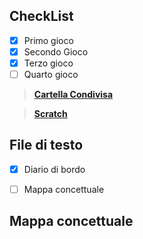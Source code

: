 ## CheckList

 - [x] Primo gioco
 - [x] Secondo Gioco
 - [x] Terzo gioco
 - [ ] Quarto gioco

><a href="https://drive.google.com/drive/folders/1Inw_7b6JyME6NZQ82IlfEDsg5hYr9DWW?usp=sharing">**Cartella Condivisa**</a>

><a href="https://scratch.mit.edu/">**Scratch** </a>



## File di testo

 - [x] Diario di bordo
 
 - [ ] Mappa concettuale
 

## Mappa concettuale







<!--stackedit_data:
eyJoaXN0b3J5IjpbLTQ5NDYwNTIyOCw1NjkzODQ4MjQsNjE5Mz
EyNjQ0LC0xNTI3OTM5NDM0LDU0NzA3ODA3Nyw0MzEyNjQ2ODZd
fQ==
-->
